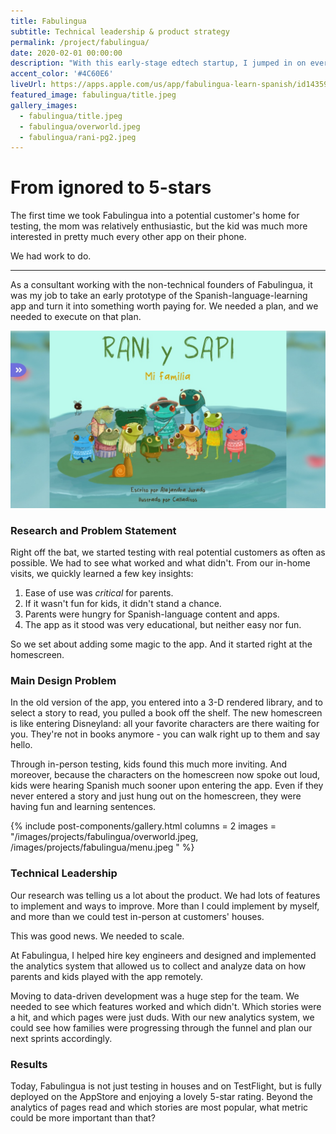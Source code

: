 ```yaml
---
title: Fabulingua
subtitle: Technical leadership & product strategy
permalink: /project/fabulingua/
date: 2020-02-01 00:00:00
description: "With this early-stage edtech startup, I jumped in on everything from coding early prototypes, to running at-home tests with parents and kids, to hiring the first full-time engineers. </br>Now FabuLingua enjoys a 5-star rating on the AppStore."
accent_color: '#4C60E6'
liveUrl: https://apps.apple.com/us/app/fabulingua-learn-spanish/id1435947003
featured_image: fabulingua/title.jpeg
gallery_images:
  - fabulingua/title.jpeg
  - fabulingua/overworld.jpeg
  - fabulingua/rani-pg2.jpeg
---
```


# From ignored to 5-stars

The first time we took Fabulingua into a potential customer's home for testing, the mom was relatively enthusiastic, but the kid was much more interested in pretty much every other app on their phone.

We had work to do.

---

As a consultant working with the non-technical founders of Fabulingua, it was my job to take an early prototype of the Spanish-language-learning app and turn it into something worth paying for. We needed a plan, and we needed to execute on that plan.


![](/images/projects/fabulingua/rani-pg1.jpeg)

### Research and Problem Statement

Right off the bat, we started testing with real potential customers as often as possible. We had to see what worked and what didn't. From our in-home visits, we quickly learned a few key insights:
1. Ease of use was *critical* for parents.
2. If it wasn't fun for kids, it didn't stand a chance.
3. Parents were hungry for Spanish-language content and apps.
4. The app as it stood was very educational, but neither easy nor fun.

So we set about adding some magic to the app. And it started right at the homescreen.

### Main Design Problem

In the old version of the app, you entered into a 3-D rendered library, and to select a story to read, you pulled a book off the shelf. The new homescreen is like entering Disneyland: all your favorite characters are there waiting for you. They're not in books anymore - you can walk right up to them and say hello.

Through in-person testing, kids found this much more inviting. And moreover, because the characters on the homescreen now spoke out loud, kids were hearing Spanish much sooner upon entering the app. Even if they never entered a story and just hung out on the homescreen, they were having fun and learning sentences.

{% include post-components/gallery.html
	columns = 2
	images = "/images/projects/fabulingua/overworld.jpeg, /images/projects/fabulingua/menu.jpeg
	"
%}

### Technical Leadership

Our research was telling us a lot about the product. We had lots of features to implement and ways to improve. More than I could implement by myself, and more than we could test in-person at customers' houses.

This was good news. We needed to scale.

At Fabulingua, I helped hire key engineers and designed and implemented the analytics system that allowed us to collect and analyze data on how parents and kids played with the app remotely.

Moving to data-driven development was a huge step for the team. We needed to see which features worked and which didn't. Which stories were a hit, and which pages were just duds. With our new analytics system, we could see how families were progressing through the funnel and plan our next sprints accordingly.

### Results

Today, Fabulingua is not just testing in houses and on TestFlight, but is fully deployed on the AppStore and enjoying a lovely 5-star rating. Beyond the analytics of pages read and which stories are most popular, what metric could be more important than that?
